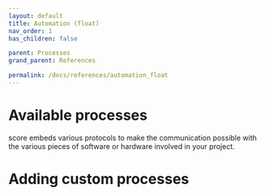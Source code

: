 ```yaml
---
layout: default
title: Automation (float)
nav_order: 1
has_children: false

parent: Processes
grand_parent: References

permalink: /docs/references/automation_float
---
```


# Available processes

score embeds various protocols to make the communication possible with the various pieces of software or hardware involved in your project.

# Adding custom processes